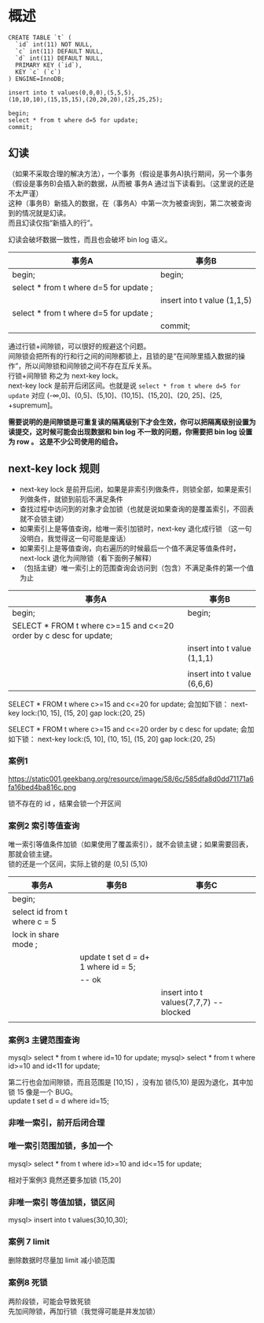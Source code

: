 # 概述

```{}
CREATE TABLE `t` (
  `id` int(11) NOT NULL,
  `c` int(11) DEFAULT NULL,
  `d` int(11) DEFAULT NULL,
  PRIMARY KEY (`id`),
  KEY `c` (`c`)
) ENGINE=InnoDB;

insert into t values(0,0,0),(5,5,5),
(10,10,10),(15,15,15),(20,20,20),(25,25,25);
```

```{}
begin;
select * from t where d=5 for update;
commit;
```

## 幻读

（如果不采取合理的解决方法），一个事务（假设是事务A)执行期间，另一个事务（假设是事务B)会插入新的数据，从而被 事务A 通过当下读看到。（这里说的还是不太严谨）  
这种（事务B）新插入的数据，在（事务A）中第一次为被查询到，第二次被查询到的情况就是幻读。  
而且幻读仅指“新插入的行”。  

幻读会破坏数据一致性，而且也会破坏 bin log 语义。  

| 事务A                                  | 事务B                       |
| -------------------------------------- | --------------------------- |
| begin;                                 | begin;                      |
| select * from t where d=5 for update ; |                             |
|                                        | insert into t value (1,1,5) |
| select * from t where d=5 for update ; |                             |
|                                        | commit;                     |

通过行锁+间隙锁，可以很好的规避这个问题。  
间隙锁会把所有的行和行之间的间隙都锁上，且锁的是“在间隙里插入数据的操作”，所以间隙锁和间隙锁之间不存在互斥关系。  
行锁+间隙锁 称之为 next-key lock。  
next-key lock 是前开后闭区间。也就是说 `select * from t where d=5 for update` 对应 (-∞,0]、(0,5]、(5,10]、(10,15]、(15,20]、(20, 25]、(25, +supremum]。  

**需要说明的是间隙锁是可重复读的隔离级别下才会生效，你可以把隔离级别设置为读提交，这时候可能会出现数据和 bin log 不一致的问题，你需要把 bin log 设置为 row 。 这是不少公司使用的组合。**  

## next-key lock 规则

- next-key lock 是前开后闭，如果是非索引列做条件，则锁全部，如果是索引列做条件，就锁到前后不满足条件
- 查找过程中访问到的对象才会加锁（也就是说如果查询的是覆盖索引，不回表就不会锁主键）
- 如果索引上是等值查询，给唯一索引加锁时，next-key 退化成行锁 （这一句没明白，我觉得这一句可能是废话）
- 如果索引上是等值查询，向右遍历的时候最后一个值不满足等值条件时，next-lock 退化为间隙锁（看下面例子解释）
- （包括主键）唯一索引上的范围查询会访问到（包含）不满足条件的第一个值为止

| 事务A                                                             | 事务B                       |
| ----------------------------------------------------------------- | --------------------------- |
| begin;                                                            | begin;                      |
| SELECT * FROM t where c>=15 and c<=20 order by c desc for update; |                             |
|                                                                   | insert into t value (1,1,1) |
|                                                                   |                             |
|                                                                   | insert into t value (6,6,6) |

SELECT * FROM t where c>=15 and c<=20 for update; 会加如下锁：
next-key lock:(10, 15], (15, 20]
gap lock:(20, 25)

SELECT * FROM t where c>=15 and c<=20 order by c desc for update; 会加如下锁：
next-key lock:(5, 10], (10, 15], (15, 20]
gap lock:(20, 25)

### 案例1

https://static001.geekbang.org/resource/image/58/6c/585dfa8d0dd71171a6fa16bed4ba816c.png  

锁不存在的 id ，结果会锁一个开区间

### 案例2  索引等值查询

唯一索引等值条件加锁（如果使用了覆盖索引），就不会锁主键；如果需要回表，那就会锁主键。  
锁的还是一个区间，实际上锁的是 (0,5] (5,10)

| 事务A                        | 事务B                               | 事务C                                  |
| ---------------------------- | ----------------------------------- | -------------------------------------- |
| begin;                       |                                     |                                        |
| select id from t where c = 5 |                                     |                                        |
| lock in share mode ;         |                                     |                                        |
|                              | update t set d = d+ 1 where id = 5; |                                        |
|                              | -- ok                               |                                        |
|                              |                                     | insert into t values(7,7,7) -- blocked |
|                              |                                     |                                        |

### 案例3 主键范围查询  

mysql> select * from t where id=10 for update;
mysql> select * from t where id>=10 and id<11 for update;

第二行也会加间隙锁，而且范围是 [10,15] ，没有加 锁(5,10) 是因为退化，其中加锁 15 像是一个 BUG。  
update t set d = d where id=15; 

### 非唯一索引，前开后闭合理

### 唯一索引范围加锁，多加一个

mysql> select * from t where id>=10 and id<=15 for update;

相对于案例3 竟然还要多加锁 (15,20]

### 非唯一索引 等值加锁，锁区间

mysql> insert into t values(30,10,30);

### 案例 7 limit

删除数据时尽量加 limit 减小锁范围

### 案例8 死锁

两阶段锁，可能会导致死锁  
先加间隙锁，再加行锁（我觉得可能是并发加锁）  